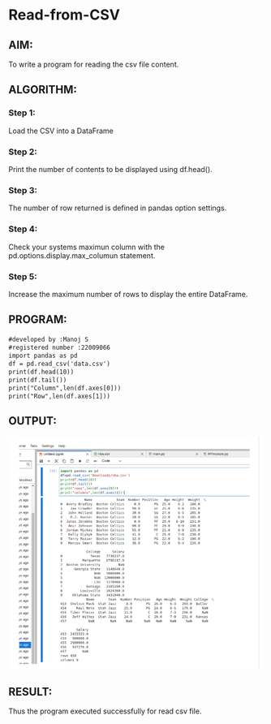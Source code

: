 # Read-from-CSV

## AIM:
To write a program for reading the csv file content.
## ALGORITHM:
### Step 1:
Load the CSV into a DataFrame
### Step 2:
Print the number of contents to be displayed using df.head().
### Step 3:
The number of row returned is defined in pandas option settings.
### Step 4:

Check your systems maximun column with the pd.options.display.max_columun statement.
### Step 5:
Increase the maximum number of rows to display the entire DataFrame.

## PROGRAM:
```
#developed by :Manoj S
#registered number :22009066
import pandas as pd
df = pd.read_csv('data.csv')
print(df.head(10))
print(df.tail())
print("Column",len(df.axes[0]))
print("Row",len(df.axes[1]))
```
## OUTPUT:
![output](op.png)
## RESULT:
Thus the program executed successfully for read csv file.
